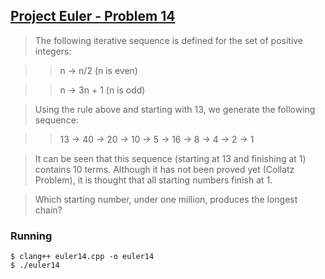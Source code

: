 ## [Project Euler - Problem 14](https://projecteuler.net/problem=14)


> The following iterative sequence is defined for the set of positive integers:

>> n → n/2 (n is even)

>> n → 3n + 1 (n is odd)

> Using the rule above and starting with 13, we generate the following sequence:

>> 13 → 40 → 20 → 10 → 5 → 16 → 8 → 4 → 2 → 1

> It can be seen that this sequence (starting at 13 and finishing at 1) contains 10 terms. Although it has not been proved yet (Collatz Problem), it is thought that all starting numbers finish at 1.

> Which starting number, under one million, produces the longest chain?


### Running

```
$ clang++ euler14.cpp -o euler14
$ ./euler14
```
